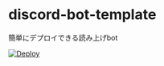 # discord-bot-template
簡単にデプロイできる読み上げbot

[![Deploy](https://www.herokucdn.com/deploy/button.svg)](https://heroku.com/deploy?template=https://github.com/sh1ma/yomiage-bot&env[DISCORD_TOKEN]&env[COMMAND_PREFIX]&env[VOICE_TEXT_API_TOKEN])